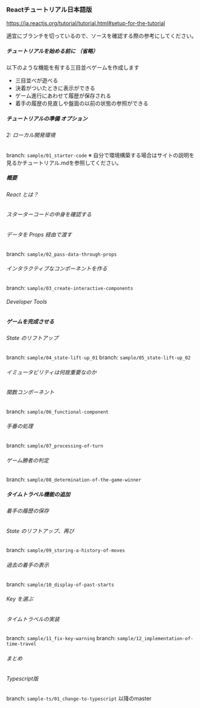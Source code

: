 ### Reactチュートリアル日本語版
https://ja.reactjs.org/tutorial/tutorial.html#setup-for-the-tutorial


適宜にブランチを切っているので、ソースを確認する際の参考にしてください。

##### チュートリアルを始める前に （省略）
以下のような機能を有する三目並べゲームを作成します
- 三目並べが遊べる
- 決着がついたときに表示ができる
- ゲーム進行にあわせて履歴が保存される
- 着手の履歴の見直しや盤面の以前の状態の参照ができる

##### チュートリアルの準備 オプション
###### 2: ローカル開発環境
branch: `sample/01_starter-code`
※ 自分で環境構築する場合はサイトの説明を見るかチュートリアル.mdを参照してください。

##### 概要
###### React とは？
###### スターターコードの中身を確認する
###### データを Props 経由で渡す
branch: `sample/02_pass-data-through-props`
###### インタラクティブなコンポーネントを作る
branch: `sample/03_create-interactive-components`
###### Developer Tools

##### ゲームを完成させる
###### State のリフトアップ
branch: `sample/04_state-lift-up_01`
branch: `sample/05_state-lift-up_02`
###### イミュータビリティは何故重要なのか
###### 関数コンポーネント
branch: `sample/06_functional-component`
###### 手番の処理
branch: `sample/07_processing-of-turn`
###### ゲーム勝者の判定
branch: `sample/08_determination-of-the-game-winner`

##### タイムトラベル機能の追加
###### 着手の履歴の保存
###### State のリフトアップ、再び
branch: `sample/09_storing-a-history-of-moves`
###### 過去の着手の表示
branch: `sample/10_display-of-past-starts`
###### Key を選ぶ
###### タイムトラベルの実装
branch: `sample/11_fix-key-warning`
branch: `sample/12_implementation-of-time-travel`
###### まとめ


###### Typescript版
branch: `sample-ts/01_change-to-typescript` 以降のmaster
